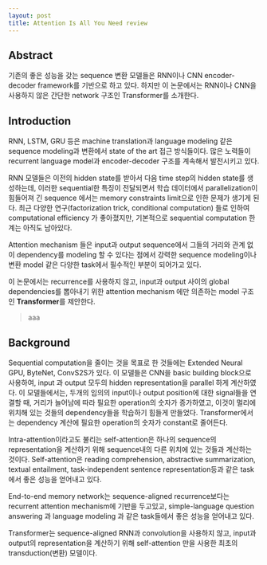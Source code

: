 ```yaml
---
layout: post
title: Attention Is All You Need review
---
```


## Abstract

기존의 좋은 성능을 갖는 sequence 변환 모델들은 RNN이나 CNN encoder-decoder framework를 기반으로 하고 있다. 하지만 이 논문에서는 RNN이나 CNN을 사용하지 않은 간단한 network 구조인 Transformer를 소개한다. 

## Introduction

RNN, LSTM, GRU 등은 machine translation과 language modeling 같은 sequence modeling과 변환에서 state of the art 접근 방식들이다. 많은 노력들이 recurrent language model과 encoder-decoder 구조를 계속해서 발전시키고 있다.

RNN 모델들은 이전의 hidden state를 받아서 다음 time step의 hidden state를 생성하는데, 이러한 sequential한 특징이 전달되면서 학습 데이터에서 parallelization이 힘들어져 긴 sequence 에서는 memory constraints limit으로 인한 문제가 생기게 된다. 최근 다양한 연구(factorization trick, conditional computation) 들로 인하여 computational efficiency 가 좋아졌지만, 기본적으로 sequential computation 한계는 아직도 남아있다.

Attention mechanism 들은 input과 output sequence에서 그들의 거리와 관계 없이 dependency를 modeling 할 수 있다는 점에서 강력한 sequence modeling이나 변환 model 같은 다양한 task에서 필수적인 부분이 되어가고 있다. 

이 논문에서는 recurrence를 사용하지 않고, input과 output 사이의 global dependencies를 뽑아내기 위한 attention mechanism 에만 의존하는 model 구조인 **Transformer**를 제안한다.

<blockquote> aaa </blockquote>

## Background

Sequential computation을 줄이는 것을 목표로 한 것들에는 Extended Neural GPU, ByteNet, ConvS2S가 있다. 이 모델들은 CNN을 basic building block으로 사용하여, input 과 output 모두의 hidden representation을 parallel 하게 계산하였다. 이 모델들에서는, 두개의 임의의 input이나 output position에 대한 signal들을 연결할 때, 거리가 늘어남에 따라 필요한 operation의 숫자가 증가하였고, 이것이 멀리에 위치해 있는 것들의 dependency들을 학습하기 힘들게 만들었다. Transformer에서는 dependency 계산에 필요한 operation의 숫자가 constant로 줄어든다. 

Intra-attention이라고도 불리는 self-attention은 하나의 sequence의 representation을 계산하기 위해 sequence내의 다른 위치에 있는 것들과 계산하는 것이다. Self-attention은 reading comprehension, abstractive summarization, textual entailment, task-independent sentence representation등과 같은 task에서 좋은 성능을 얻어내고 있다.

End-to-end memory network는 sequence-aligned recurrence보다는 recurrent attention mechanism에 기반을 두고있고, simple-language question answering 과 language modeling 과 같은 task들에서 좋은 성능을 얻어내고 있다.

Transformer는 sequence-aligned RNN과 convolution을 사용하지 않고, input과 output의 representation을 계산하기 위해 self-attention 만을 사용한 최초의 transduction(변환) 모델이다.
